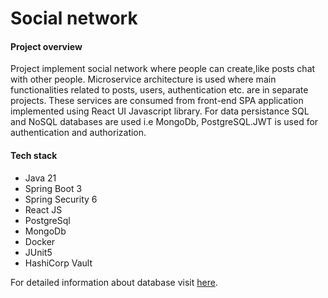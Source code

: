 <h1>Social network</h1>

<h4>Project overview</h4>
<p>Project implement social network where people can create,like posts chat with other people. Microservice architecture is used where
main functionalities related to posts, users, authentication etc. are in separate projects. These services are consumed from front-end SPA application implemented using React UI Javascript library. For data persistance SQL and NoSQL databases are used i.e MongoDb, PostgreSQL.JWT is used for authentication and authorization. 

</p>

<h4>Tech stack</h4>
<ul>
  <li>Java 21</li>
  <li>Spring Boot 3</li>
  <li>Spring Security 6</li>
  <li>React JS</li>
  <li>PostgreSql</li>
  <li>MongoDb</li>
  <li>Docker</li>
  <li>JUnit5</li>
  <li>HashiCorp Vault</li>
</ul> 

<p>For detailed information about database visit  
<a href="./docs/database.md">here</a>.</p>
